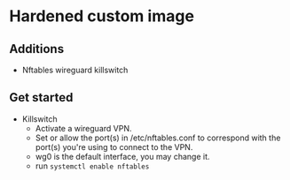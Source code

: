 # Hardened custom image

## Additions
* Nftables wireguard killswitch

## Get started
* Killswitch
  * Activate a wireguard VPN.
  * Set or allow the port(s) in /etc/nftables.conf to correspond with the port(s) you're using to connect to the VPN.
  * wg0 is the default interface, you may change it.
  * run ```systemctl enable nftables```
